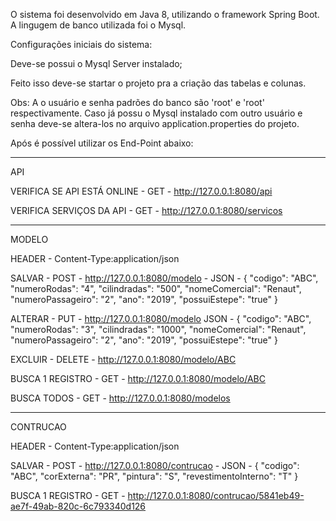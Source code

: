 

O sistema foi desenvolvido em Java 8, utilizando o framework Spring Boot. A lingugem de banco utilizada foi o Mysql.

Configurações iniciais do sistema:

Deve-se possui o Mysql Server instalado;

Feito isso deve-se startar o projeto pra a criação das tabelas e colunas.

Obs: A o usuário e senha padrões do banco são 'root' e 'root' respectivamente. Caso já possu o Mysql instalado com outro usuário e senha deve-se altera-los no arquivo application.properties do projeto.

Após é possível utilizar os End-Point abaixo:
_____________________________________

API

VERIFICA SE API ESTÁ ONLINE - GET - http://127.0.0.1:8080/api

VERIFICA SERVIÇOS DA API - GET - http://127.0.0.1:8080/servicos

_____________________________________

MODELO

HEADER - Content-Type:application/json

SALVAR - POST - http://127.0.0.1:8080/modelo - JSON - { "codigo": "ABC", "numeroRodas": "4", "cilindradas": "500", "nomeComercial": "Renaut", "numeroPassageiro": "2", "ano": "2019", "possuiEstepe": "true" }

ALTERAR - PUT - http://127.0.0.1:8080/modelo JSON - { "codigo": "ABC", "numeroRodas": "3", "cilindradas": "1000", "nomeComercial": "Renaut", "numeroPassageiro": "2", "ano": "2019", "possuiEstepe": "true" }

EXCLUIR - DELETE - http://127.0.0.1:8080/modelo/ABC

BUSCA 1 REGISTRO - GET - http://127.0.0.1:8080/modelo/ABC

BUSCA TODOS - GET - http://127.0.0.1:8080/modelos

_____________________________________

CONTRUCAO

HEADER - Content-Type:application/json

SALVAR - POST - http://127.0.0.1:8080/contrucao - JSON - { "codigo": "ABC", "corExterna": "PR", "pintura": "S", "revestimentoInterno": "T" }

BUSCA 1 REGISTRO - GET - http://127.0.0.1:8080/contrucao/5841eb49-ae7f-49ab-820c-6c793340d126
